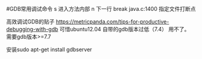 #GDB常用调试命令
s 进入方法内部
n 下一行
break java.c:1400  指定文件打断点


高效调试GDB的贴子
https://metricpanda.com/tips-for-productive-debugging-with-gdb
可惜ubuntu12.04 自带的gdb版本过低（7.4） 用不了。  需要gdb版本>=7.7

安装sudo apt-get install gdbserver

